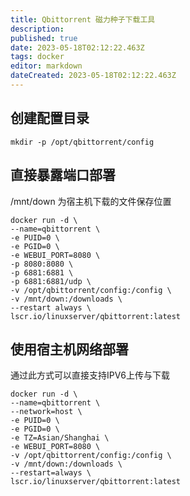 ```yaml
---
title: Qbittorrent 磁力种子下载工具
description: 
published: true
date: 2023-05-18T02:12:22.463Z
tags: docker
editor: markdown
dateCreated: 2023-05-18T02:12:22.463Z
---
```


## 创建配置目录
`mkdir -p /opt/qbittorrent/config`

## 直接暴露端口部署
/mnt/down 为宿主机下载的文件保存位置
```
docker run -d \
--name=qbittorrent \
-e PUID=0 \
-e PGID=0 \
-e WEBUI_PORT=8080 \
-p 8080:8080 \
-p 6881:6881 \
-p 6881:6881/udp \
-v /opt/qbittorrent/config:/config \
-v /mnt/down:/downloads \
--restart always \
lscr.io/linuxserver/qbittorrent:latest
```

## 使用宿主机网络部署
通过此方式可以直接支持IPV6上传与下载
```
docker run -d \
--name=qbittorrent \
--network=host \
-e PUID=0 \
-e PGID=0 \
-e TZ=Asian/Shanghai \
-e WEBUI_PORT=8080 \
-v /opt/qbittorrent/config:/config \
-v /mnt/down:/downloads \
--restart=always \
lscr.io/linuxserver/qbittorrent:latest
```